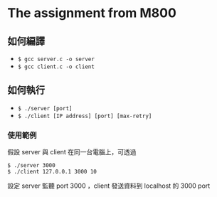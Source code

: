 # The assignment from M800

## 如何編譯
* `$ gcc server.c -o server`
* `$ gcc client.c -o client`

## 如何執行
* `$ ./server [port]`
* `$ ./client [IP address] [port] [max-retry]`

### 使用範例
假設 server 與 client 在同一台電腦上，可透過
```
$ ./server 3000
$ ./client 127.0.0.1 3000 10
```
設定 server 監聽 port 3000 ，client 發送資料到 localhost 的 3000 port


